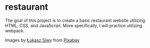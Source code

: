 # restaurant

The goal of this project is to create a basic restaurant website utilizing HTML, CSS, and JavaScript. More specifically, I will practice utilizing webpack.

Images by <a href="https://pixabay.com/users/lucasgrey-679745/?utm_source=link-attribution&amp;utm_medium=referral&amp;utm_campaign=image&amp;utm_content=4828332">Łukasz Siwy</a> from <a href="https://pixabay.com//?utm_source=link-attribution&amp;utm_medium=referral&amp;utm_campaign=image&amp;utm_content=4828332">Pixabay</a>
